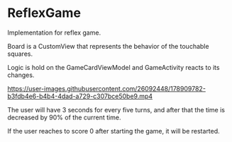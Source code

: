 # ReflexGame

Implementation for reflex game.

Board is a CustomView that represents the behavior of the touchable squares.

Logic is hold on the GameCardViewModel and GameActivity reacts to its changes.



https://user-images.githubusercontent.com/26092448/178909782-b3fdb4e6-b4b4-4dad-a729-c307bce50be9.mp4

The user will have 3 seconds for every five turns, and after that the time is decreased by 90% of the current time.

If the user reaches to score 0 after starting the game, it will be restarted.
